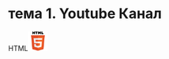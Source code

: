 # тема 1. Youtube Канал

<span color="yellow">HTML</span><img src="https://raw.githubusercontent.com/devicons/devicon/master/icons/html5/html5-original-wordmark.svg" alt="html5" width="40" height="40"/>
